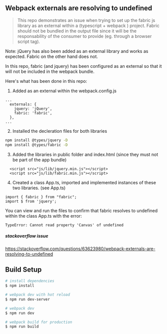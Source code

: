 ## Webpack  externals are resolving to undefined
> This repo demonstrates an issue when trying to set up the fabric js library as an external within a (typescript + webpack ) project. Fabric should not be bundled in the output file since it will be the responsability of the consumer to provide (eg. through a browser script tag).

Note: jQuery has also been added as an external library and works as expected. Fabric on the other hand does not.

In this repo, fabric (and jquery) has been configured as an external so that it will not be included in the webpack bundle. 

Here's what has been done in this repo:

1. Added as an external within the webpack.config.js
```
...
  externals: {
    jquery: 'jQuery',
    fabric: 'fabric',
  },
...
```

2. Installed the decleration files for both libraries
``` bash
npm install @types/jquery -D
npm install @types/fabric -D
```

3. Added the libraries in public folder and index.html (since they must not be part of the app bundle)
```
  <script src="js/lib/jquery.min.js"></script>
  <script src="js/lib/fabric.min.js"></script>
```

4. Created a class App.ts, imported and implemented instances of these two libraries. (see App.ts)
```
import { fabric } from "fabric";
import $ from 'jquery';
```

You can view and run the files to confirm that fabric resolves to undefined within the class App.ts with the error:
```
TypeError: Cannot read property 'Canvas' of undefined
```

##### stackoverflow issue
https://stackoverflow.com/questions/63623980/webpack-externals-are-resolving-to-undefined

## Build Setup
``` bash
# install dependencies
$ npm install

# webpack dev with hot reload
$ npm run dev-server

# webpack dev
$ npm run dev

# webpack build for production
$ npm run build
```


